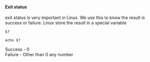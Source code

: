 #### Exit status

exit status is very important in Linux. We use this to know the result is success or failure. Linux store the result in a special variable
```
$?
```

```
echo $?
```

Success - 0 <br/>
Failure - Other than 0 any number